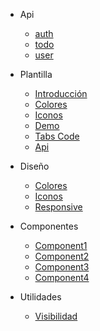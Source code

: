 * Api
  * [auth](v1_0_0/auth.md)
  * [todo](v1_0_0/api.md)
  * [user](v1_0_0/user.md)

* Plantilla
  * [Introducción](v1_0_0/home.md)
  * [Colores](v1_0_0/templateColor.md)
  * [Iconos](v1_0_0/templateIcon.md)
  * [Demo](v1_0_0/templateDemo.md)
  * [Tabs Code](v1_0_0/templateTabs.md)
  * [Api](v1_0_0/templateApi.md)

* Diseño
  * [Colores](v1_0_0/colors.md)
  * [Iconos](v1_0_0/icons.md)
  * [Responsive](v1_0_0/responsive.md)

* Componentes

  * [Component1](v1_0_0/README2.md)
  * [Component2](v1_0_0/guide.md)
  * [Component3](v1_0_0/guide.md)
  * [Component4](v1_0_0/guide.md)

* Utilidades

  * [Visibilidad](visibility.md)
